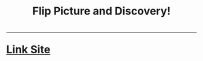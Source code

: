 <h1 align="center">Flip Picture and Discovery!<h1/>

------

<a href="https://artur-cavalcante.github.io/flip-picture/">Link Site</a> 
